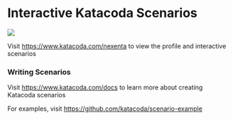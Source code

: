 # Interactive Katacoda Scenarios

[![](http://shields.katacoda.com/katacoda/nexenta/count.svg)](https://www.katacoda.com/nexenta "Get your profile on Katacoda.com")

Visit https://www.katacoda.com/nexenta to view the profile and interactive scenarios

### Writing Scenarios
Visit https://www.katacoda.com/docs to learn more about creating Katacoda scenarios

For examples, visit https://github.com/katacoda/scenario-example
